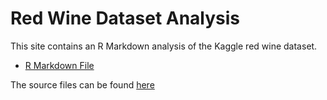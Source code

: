 # Red Wine Dataset Analysis

This site contains an R Markdown analysis of the Kaggle red wine dataset.

- [R Markdown File](./wine_report.html)

The source files can be found [here](http://Misk-DSI.github.io/individual-assignment-2-salkadhi/)
